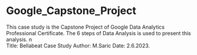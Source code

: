 # Google_Capstone_Project
This case study is the Capstone Project of Google Data Analytics Professional Certificate. The 6 steps of Data Analysis is used to present this analysis. n\
Title: Bellabeat Case Study
Author: M.Saric
Date: 2.6.2023.

#
